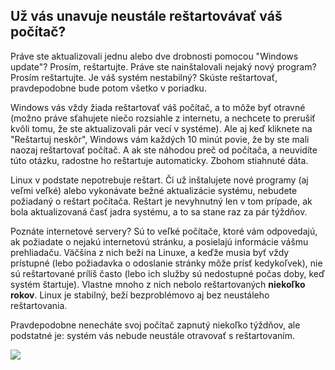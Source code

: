 ﻿



<h2>Už vás unavuje neustále reštartovávať váš počítač?</h2>

Práve ste aktualizovali jednu alebo dve drobnosti pomocou "Windows update"? Prosím, reštartujte. Práve ste nainštalovali nejaký nový program? Prosím reštartujte. Je váš systém nestabilný? Skúste reštartovať, pravdepodobne bude potom všetko v poriadku.

Windows vás vždy žiada reštartovať váš počítač, a to môže byť otravné (možno práve sťahujete niečo rozsiahle z internetu, a nechcete to prerušiť kvôli tomu, že ste aktualizovali pár vecí v systéme). Ale aj keď kliknete na "Reštartuj neskôr", Windows vám každých 10 minút povie, že by ste mali naozaj reštartovať počítač. A ak ste náhodou preč od počítača, a neuvidíte túto otázku, radostne ho reštartuje automaticky. Zbohom stiahnuté dáta.

Linux v podstate nepotrebuje reštart. Či už inštalujete nové programy (aj veľmi veľké) alebo vykonávate bežné aktualizácie systému, nebudete požiadaný o reštart počítača. Reštart je nevyhnutný len v tom prípade, ak bola aktualizovaná časť jadra systému, a to sa stane raz za pár týždňov.

Poznáte internetové servery? Sú to veľké počítače, ktoré vám odpovedajú, ak požiadate o nejakú internetovú stránku, a posielajú informácie vášmu prehliadaču. Väčšina z nich beží na Linuxe, a keďže musia byť vždy prístupné (lebo požiadavka o odoslanie stránky môže prísť kedykoľvek), nie sú reštartované príliš často (lebo ich služby sú nedostupné počas doby, keď systém štartuje). Vlastne mnoho z nich nebolo reštartovaných <b>niekoľko rokov</b>. Linux je stabilný, beží bezproblémovo aj bez neustáleho reštartovania.

Pravdepodobne nenecháte svoj počítač zapnutý niekoľko týždňov, ale podstatné je: systém vás nebude neustále otravovať s reštartovaním.

<img src="Images/reboot_all_the_time_thumb.png" />




